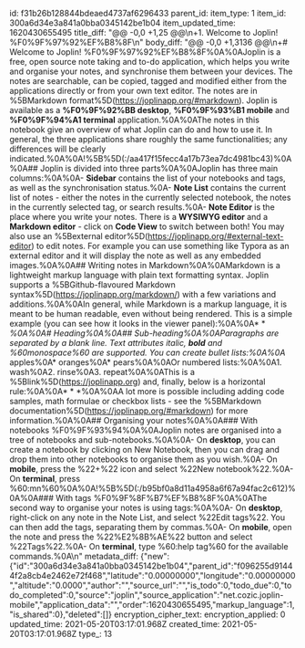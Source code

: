 id: f31b26b128844bdeaed4737af6296433
parent_id: 
item_type: 1
item_id: 300a6d34e3a841a0bba0345142be1b04
item_updated_time: 1620430655495
title_diff: "@@ -0,0 +1,25 @@\\n+1. Welcome to Joplin! %F0%9F%97%92%EF%B8%8F\\n"
body_diff: "@@ -0,0 +1,3136 @@\\n+# Welcome to Joplin! %F0%9F%97%92%EF%B8%8F%0A%0AJoplin is a free, open source note taking and to-do application, which helps you write and organise your notes, and synchronise them between your devices. The notes are searchable, can be copied, tagged and modified either from the applications directly or from your own text editor. The notes are in %5BMarkdown format%5D(https://joplinapp.org/#markdown). Joplin is available as a **%F0%9F%92%BB desktop**, **%F0%9F%93%B1 mobile** and **%F0%9F%94%A1 terminal** application.%0A%0AThe notes in this notebook give an overview of what Joplin can do and how to use it. In general, the three applications share roughly the same functionalities; any differences will be clearly indicated.%0A%0A!%5B%5D(:/aa417f15fecc4a17b73ea7dc4981bc43)%0A%0A## Joplin is divided into three parts%0A%0AJoplin has three main columns:%0A%0A- **Sidebar** contains the list of your notebooks and tags, as well as the synchronisation status.%0A- **Note List** contains the current list of notes - either the notes in the currently selected notebook, the notes in the currently selected tag, or search results.%0A- **Note Editor** is the place where you write your notes. There is a **WYSIWYG editor** and a **Markdown editor** - click on **Code View** to switch between both! You may also use an %5Bexternal editor%5D(https://joplinapp.org/#external-text-editor) to edit notes. For example you can use something like Typora as an external editor and it will display the note as well as any embedded images.%0A%0A## Writing notes in Markdown%0A%0AMarkdown is a lightweight markup language with plain text formatting syntax. Joplin supports a %5BGithub-flavoured Markdown syntax%5D(https://joplinapp.org/markdown/) with a few variations and additions.%0A%0AIn general, while Markdown is a markup language, it is meant to be human readable, even without being rendered. This is a simple example (you can see how it looks in the viewer panel):%0A%0A* * *%0A%0A# Heading%0A%0A## Sub-heading%0A%0AParagraphs are separated by a blank line. Text attributes _italic_, **bold** and %60monospace%60 are supported. You can create bullet lists:%0A%0A* apples%0A* oranges%0A* pears%0A%0AOr numbered lists:%0A%0A1. wash%0A2. rinse%0A3. repeat%0A%0AThis is a %5Blink%5D(https://joplinapp.org) and, finally, below is a horizontal rule:%0A%0A* * *%0A%0AA lot more is possible including adding code samples, math formulae or checkbox lists - see the %5BMarkdown documentation%5D(https://joplinapp.org/#markdown) for more information.%0A%0A## Organising your notes%0A%0A### With notebooks %F0%9F%93%94%0A%0AJoplin notes are organised into a tree of notebooks and sub-notebooks.%0A%0A- On **desktop**, you can create a notebook by clicking on New Notebook, then you can drag and drop them into other notebooks to organise them as you wish.%0A- On **mobile**, press the %22+%22 icon and select %22New notebook%22.%0A- On **terminal**, press %60:mn%60%0A%0A!%5B%5D(:/b95bf0a8d11a4958a6f67a94fac2c612)%0A%0A### With tags %F0%9F%8F%B7%EF%B8%8F%0A%0AThe second way to organise your notes is using tags:%0A%0A- On **desktop**, right-click on any note in the Note List, and select %22Edit tags%22. You can then add the tags, separating them by commas.%0A- On **mobile**, open the note and press the %22%E2%8B%AE%22 button and select %22Tags%22.%0A- On **terminal**, type %60:help tag%60 for the available commands.%0A\\n"
metadata_diff: {"new":{"id":"300a6d34e3a841a0bba0345142be1b04","parent_id":"f096255d91444f2a8cb4e2462e72f468","latitude":"0.00000000","longitude":"0.00000000","altitude":"0.0000","author":"","source_url":"","is_todo":0,"todo_due":0,"todo_completed":0,"source":"joplin","source_application":"net.cozic.joplin-mobile","application_data":"","order":1620430655495,"markup_language":1,"is_shared":0},"deleted":[]}
encryption_cipher_text: 
encryption_applied: 0
updated_time: 2021-05-20T03:17:01.968Z
created_time: 2021-05-20T03:17:01.968Z
type_: 13
